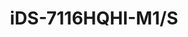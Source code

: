 ---
id: 8
title: "iDS-7116HQHI-M1/S"
slug: "dvr-8"
subTitle: "16CH 1080p H.265 AcuSense DVR"
category: "dvr"
imgCard: "/src/assets/images/dvr/iDS-7116HQHI-M1S/iDS-7116HQHI-M1S.webp"
imgAlt: "iDS-7116HQHI-M1/S"
thumbnails: [
  "/src/assets/images/dvr/iDS-7116HQHI-M1S/iDS-7116HQHI-M1S.webp",
]
features: [
  "AI-based Motion Detection 2.0 with human/vehicle classification",
  "Deep learning perimeter protection for enhanced security",
  "Efficient video compression with H.265 Pro+/Pro/H.265",
  "Supports HDTVI, AHD, CVI, CVBS, and IP video inputs",
  "Audio transmission via coaxial cable",
  "Supports up to 24 IP cameras (up to 6 MP)",
  "Video encoding up to 3K/5MP Lite @ 12 fps",
]
rating: 5
reviewCount: 50
specifications: {
  Video_and_Audio: {
    IP_Video_Input: {
      Channels: "2-ch (up to 18-ch)",
      Enhanced_IP_Mode: "8-ch (up to 24-ch), each up to 4 Mbps",
      Resolution: "Up to 6 MP",
      Support: "H.265+/H.265/H.264+/H.264 IP cameras"
    },
    Analog_Video_Input: {
      Channels: "16-ch",
      Interface: "BNC interface (1.0 Vp-p, 75 Ω), supporting coaxitron connection"
    },
    Incoming_Bandwidth: "96 Mbps",
    HDTVI_Input: "3K(2960 × 1665)@20 fps, 5 MP(2560 × 1944)@20 fps, 4 MP(2560 × 1440)@30/25 fps, 1080p@30/25 fps, 720p@30/25 fps",
    AHD_Input: "5 MP(2592 × 1944)@20 fps, 4 MP(2560 × 1440)@30/25 fps, 1080p@30/25 fps, 720p@30/25 fps",
    HDCVI_Input: "5 MP(2880 × 1620)@25 fps, 5 MP(2592 × 1944)@20 fps, 4 MP(2560 × 1440)@30/25 fps, 1080p@30/25 fps, 720p@30/25 fps",
    CVBS_Input: "PAL/NTSC",
    HDMI_Output: "1-ch, 4K (3840 × 2160)/30Hz, 2K (2560 × 1440)/60Hz, 1920 × 1080/60Hz, 1280 × 1024/60Hz, 1280 × 720/60Hz",
    VGA_Output: "1-ch, 1920 × 1080/60Hz, 1280 × 1024/60Hz, 1280 × 720/60Hz",
    Video_Output_Mode: "HDMI/VGA simultaneous output",
    Audio_Input: "1-ch, RCA (2.0 Vp-p, 1 KΩ), 16-ch via coaxial cable",
    Audio_Output: "1-ch, RCA (Linear, 1 KΩ)",
    Two_Way_Audio: "1-ch, RCA (2.0 Vp-p, 1 KΩ) (using the first audio input)",
    Synchronous_Playback: "16-ch"
  },
  Recording: {
    Video_Compression: "H.265 Pro+/H.265 Pro/H.265/H.264+/H.264",
    Encoding_Resolution: {
      Without_1080p_Lite: "3K lite/5 MP lite/4 MP lite/1080p/720p/VGA/WD1/4CIF/CIF",
      With_1080p_Lite: "3K lite/5 MP lite/4 MP lite/1080p lite/720p lite/VGA/WD1/4CIF/CIF"
    },
    Frame_Rate: {
      Main_Stream: "When 1080p Lite mode not enabled: For 3K stream access: 3K lite@12fps;4 MP lite@15fps/1080pLite@20fps;720p/WD1/4CIF/VGA/CIF@20fps For 5 MP stream access: 5 MP lite@12fps;4 MP lite@15fps/1080pLite@20fps;720p/WD1/4CIF/VGA/CIF@20fps For 4 MP stream access: 4 MP lite@15fps/1080pLite@25fps (P)/30fps (N) ;720p/WD1/4CIF/VGA/CIF@25fps (P)/30fps (N) For 1080p stream access: 1080p/720p@15fps; VGA/WD1/4CIF/CIF@25fps (P)/30fps (N) For 720p stream access: 720p/VGA/WD1/4CIF/CIF@25fps (P)/30fps (N) When 1080p Lite mode enabled: 3K lite/5 MP lite@12fps;4 MP lite@15fps;1080p lite/720p lite/VGA/WD1/4CIF/CIF@25fps (P)/30fps (N) Sub-stream: WD1/4CIF@12fps; CIF@25fps (P)/30fps (N)",
      Sub_Stream: "WD1/4CIF@12fps; CIF@25fps (P)/30fps (N)"
    },
    Video_Bitrate: "32 Kbps to 6 Mbps",
    Dual_Stream: "Support",
    Stream_Type: "Video, Video & Audio",
    Audio_Compression: "G.711u",
    Audio_Bitrate: "64 Kbps"
  },
  Network: {
    Remote_Connection: "128",
    Total_Bandwidth: "128 Mbps",
    Network_Protocol: "TCP/IP, PPPoE, DHCP, Hik-Connect, DNS, DDNS, NTP, SADP, NFS, iSCSI, UPnP™, HTTPS, ONVIF",
    Network_Interface: "1, RJ45 10M/100M/1000M self-adaptive Ethernet interface"
  },
  General: {
    Power_Supply: "12 VDC, 2A",
    Consumption: "≤ 24W",
    Working_Temperature: "-10 °C to +55 °C (+14 °F to +131 °F)",
    Working_Humidity: "10% to 90%",
    Dimension: "285 × 210 × 48 mm (11.2 × 8.3 × 1.9 inch)",
    Weight: "≤ 1 kg (2.2 lb.)"
  }
}
---